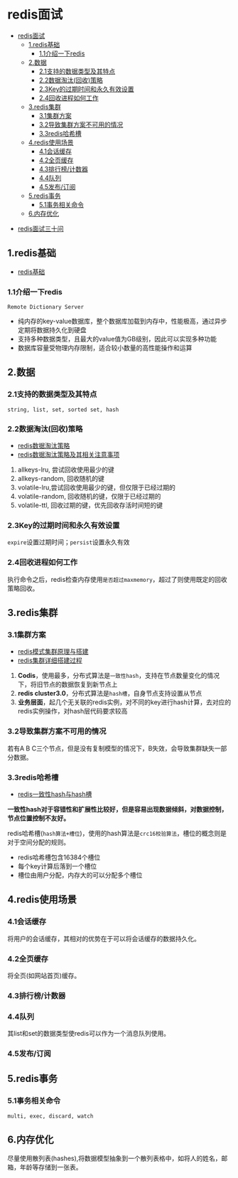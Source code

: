 # redis面试

<!-- TOC -->

- [redis面试](#redis面试)
    - [1.redis基础](#1redis基础)
        - [1.1介绍一下redis](#11介绍一下redis)
    - [2.数据](#2数据)
        - [2.1支持的数据类型及其特点](#21支持的数据类型及其特点)
        - [2.2数据淘汰(回收)策略](#22数据淘汰回收策略)
        - [2.3Key的过期时间和永久有效设置](#23key的过期时间和永久有效设置)
        - [2.4回收进程如何工作](#24回收进程如何工作)
    - [3.redis集群](#3redis集群)
        - [3.1集群方案](#31集群方案)
        - [3.2导致集群方案不可用的情况](#32导致集群方案不可用的情况)
        - [3.3redis哈希槽](#33redis哈希槽)
    - [4.redis使用场景](#4redis使用场景)
        - [4.1会话缓存](#41会话缓存)
        - [4.2全页缓存](#42全页缓存)
        - [4.3排行榜/计数器](#43排行榜计数器)
        - [4.4队列](#44队列)
        - [4.5发布/订阅](#45发布订阅)
    - [5.redis事务](#5redis事务)
        - [5.1事务相关命令](#51事务相关命令)
    - [6.内存优化](#6内存优化)

<!-- /TOC -->

- [redis面试三十问](http://blog.itpub.net/31545684/viewspace-2213990/)

## 1.redis基础

- [redis基础](../introductions/db/redis_introduction.md)

### 1.1介绍一下redis

`Remote Dictionary Server`

- 纯内存的key-value数据库，整个数据库加载到内存中，性能极高，通过异步定期将数据持久化到硬盘
- 支持多种数据类型，且最大的value值为GB级别，因此可以实现多种功能
- 数据库容量受物理内存限制，适合较小数量的高性能操作和运算

## 2.数据

### 2.1支持的数据类型及其特点

`string, list, set, sorted set, hash`

### 2.2数据淘汰(回收)策略

- [redis数据淘汰策略](https://www.cnblogs.com/mysql-hang/articles/10532720.html)
- [redis数据淘汰策略及其相关注意事项](https://blog.csdn.net/qq_22860341/article/details/80681373)

1. allkeys-lru, 尝试回收使用最少的键
2. allkeys-random, 回收随机的键
3. volatile-lru,尝试回收使用最少的键，但仅限于已经过期的
4. volatile-random, 回收随机的键，仅限于已经过期的
5. volatile-ttl, 回收过期的键，优先回收存活时间短的键

### 2.3Key的过期时间和永久有效设置

`expire`设置过期时间；`persist`设置永久有效

### 2.4回收进程如何工作

执行命令之后，redis检查内存使用`是否超过maxmemory`，超过了则使用既定的回收策略回收。

## 3.redis集群

### 3.1集群方案

- [redis模式集群原理与搭建](https://www.jianshu.com/p/84dbb25cc8dc)
- [redis集群详细搭建过程](https://blog.csdn.net/qq_42815754/article/details/82912130)

1. **Codis**，使用最多，分布式算法是`一致性hash`，支持在节点数量变化的情况下，将旧节点的数据恢复到新节点上
2. **redis cluster3.0**，分布式算法是`hash槽`，自身节点支持设置从节点
3. **业务层面**，起几个无关联的redis实例，对不同的key进行hash计算，去对应的redis实例操作，对hash层代码要求较高

### 3.2导致集群方案不可用的情况

若有A B C三个节点，但是没有复制模型的情况下，B失效，会导致集群缺失一部分数据。

### 3.3redis哈希槽

- [redis一致性hash与hash槽](https://www.jianshu.com/p/6ad87a1f070e)

**一致性hash对于容错性和扩展性比较好，但是容易出现数据倾斜，对数据控制，节点位置控制不友好。**

redis哈希槽(`hash算法+槽位`)，使用的hash算法是`crc16校验算法`，槽位的概念则是对于空间分配的规则。

- redis哈希槽包含16384个槽位
- 每个key计算后落到一个槽位
- 槽位由用户分配，内存大的可以分配多个槽位

## 4.redis使用场景

### 4.1会话缓存

将用户的会话缓存，其相对的优势在于可以将会话缓存的数据持久化。

### 4.2全页缓存

将全页(如网站首页)缓存。

### 4.3排行榜/计数器

### 4.4队列

其list和set的数据类型使redis可以作为一个消息队列使用。

### 4.5发布/订阅

## 5.redis事务

### 5.1事务相关命令

`multi, exec, discard, watch`

## 6.内存优化

尽量使用散列表(hashes),将数据模型抽象到一个散列表格中，如将人的姓名，邮箱，年龄等存储到一张表。
